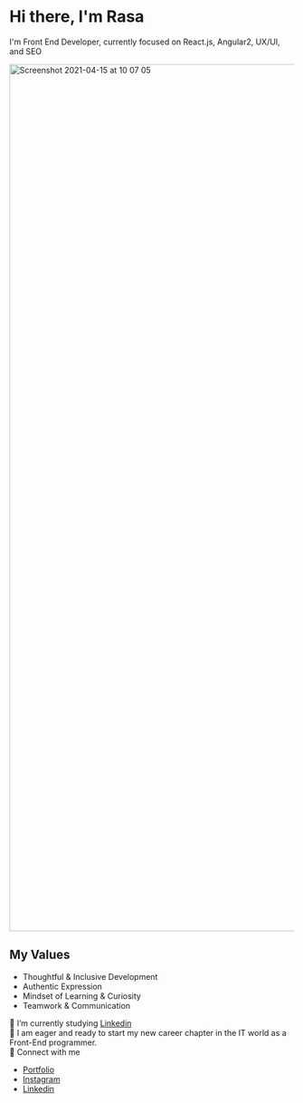 # Hi there, I'm Rasa

I'm Front End Developer, currently focused on React.js, Angular2, UX/UI, and SEO


<img width="1532" alt="Screenshot 2021-04-15 at 10 07 05" src="https://user-images.githubusercontent.com/52051506/114828424-8d0c0400-9dd2-11eb-856d-273d4ee28412.png"> 

## My Values  

- Thoughtful & Inclusive Development      
- Authentic Expression
- Mindset of Learning & Curiosity
- Teamwork & Communication


 🌱 I’m currently studying [Linkedin](https://www.linkedin.com/learning/search?entityType=COURSE&keywords=Front-end%20Development&u=42751868)<br/>
 🙌 I am eager and ready to start my new career chapter in the IT world as a Front-End programmer.<br/>
 💬 Connect with me <br/>
 - [Portfolio](https://rasaojeriene.github.io/)<br/>
 - [Instagram](https://www.instagram.com/rasa_oj/)<br/>
 - [Linkedin](https://www.linkedin.com/in/rasa-ojeriene)<br/>

